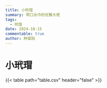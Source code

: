 ```yaml
---
title: 小玳瑁
summary: 带口水巾的优雅大佬
tags:
  - 玳瑁
date: 2024-10-15
commentable: true
author: 种菜阳
---
```


# 小玳瑁

{{< table path="table.csv" header="false" >}}
